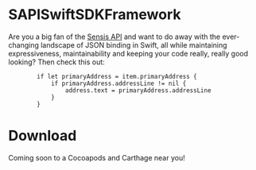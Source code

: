 # SAPISwiftSDKFramework

Are you a big fan of the [Sensis API](http://developers.sensis.com.au/) and want to do away with the ever-changing landscape of JSON binding in Swift, all while maintaining expressiveness, maintainability and keeping your code really, really good looking? Then check this out:

```
        if let primaryAddress = item.primaryAddress {
            if primaryAddress.addressLine != nil {
                address.text = primaryAddress.addressLine
            }
        }
```

# Download

Coming soon to a Cocoapods and Carthage near you!
